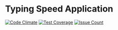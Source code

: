 # Typing Speed Application
[![Code Climate](https://codeclimate.com/repos/56d3ad73a5ff61006800231b/badges/8286ed0e9ab33caff92d/gpa.svg)](https://codeclimate.com/repos/56d3ad73a5ff61006800231b/feed)
[![Test Coverage](https://codeclimate.com/repos/56d3ad73a5ff61006800231b/badges/8286ed0e9ab33caff92d/coverage.svg)](https://codeclimate.com/repos/56d3ad73a5ff61006800231b/coverage)
[![Issue Count](https://codeclimate.com/repos/56d3ad73a5ff61006800231b/badges/8286ed0e9ab33caff92d/issue_count.svg)](https://codeclimate.com/repos/56d3ad73a5ff61006800231b/feed)